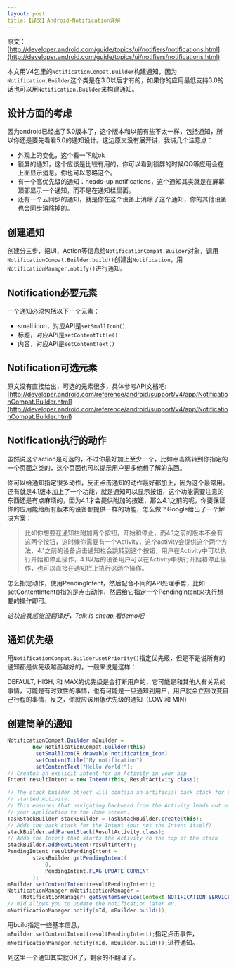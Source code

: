 ```yaml
---
layout: post
title:【译文】Android-Notification详解
---
```


原文：[http://developer.android.com/guide/topics/ui/notifiers/notifications.html](http://developer.android.com/guide/topics/ui/notifiers/notifications.html)

本文用V4包里的`NotificationCompat.Builder`构建通知，因为`Notification.Builder`这个类是在3.0以后才有的，如果你的应用最低支持3.0的话也可以用`Notification.Builder`来构建通知。

## 设计方面的考虑

因为android已经出了5.0版本了，这个版本和以前有些不太一样，包括通知，所以你还是要先看看5.0的通知设计。这边原文没有展开讲，我讲几个注意点：

- 外观上的变化，这个看一下就ok
- 锁屏的通知，这个应该是比较有用的，你可以看到锁屏的时候QQ等应用会在上面显示消息。你也可以忽略这个。
- 有一个高优先级的通知：heads-up notifications，这个通知其实就是在屏幕顶部显示一个通知，而不是在通知栏里面。
- 还有一个云同步的通知，就是你在这个设备上消除了这个通知，你的其他设备也会同步消除掉的。

## 创建通知

创建分三步，把UI、Action等信息给`NotificationCompat.Builder`对象，调用`NotificationCompat.Builder.build()`创建出`Notification`，用`NotificationManager.notify()`进行通知。

## Notification必要元素

一个通知必须包括以下一个元素：

- small icon，对应API是`setSmallIcon()`
- 标题，对应API是`setContentTitle()`
- 内容，对应API是`setContentText()`

## Notification可选元素

原文没有直接给出，可选的元素很多，具体参考API文档吧:
[http://developer.android.com/reference/android/support/v4/app/NotificationCompat.Builder.html](http://developer.android.com/reference/android/support/v4/app/NotificationCompat.Builder.html)

## Notification执行的动作

虽然说这个action是可选的，不过你最好加上至少一个，比如点击跳转到你指定的一个页面之类的，这个页面也可以提示用户更多他想了解的东西。

你可以给通知指定很多动作，反正点击通知的动作最好都加上，因为这个最常用。还有就是4.1版本加上了一个功能，就是通知可以显示按钮，这个功能需要注意的东西还是有点麻烦的，因为4.1才会提供附加的按钮，那么4.1之前的呢，你要保证你的应用能给所有版本的设备都提供一样的功能，怎么做？Google给出了一个解决方案：

> 比如你想要在通知栏附加两个按钮，开始和停止，而4.1之前的版本不会有这两个按钮，这时候你需要有一个Activity，这个activity会提供这个两个方法，4.1之前的设备点击通知栏会跳转到这个按钮，用户在Activity中可以执行开始和停止操作，4.1以后的设备用户可以在Activity中执行开始和停止操作，也可以直接在通知栏上执行这两个操作。

怎么指定动作，使用PendingIntent，然后配合不同的API处理手势，比如setContentIntent()指的是点击动作，然后给它指定一个PendingIntent来执行想要的操作即可。

*这块自我感觉没翻译好，Talk is cheap,看demo吧*

## 通知优先级

用`NotificationCompat.Builder.setPriority()`指定优先级，但是不是说所有的通知都是优先级越高越好的，一般来说是这样：

DEFAULT, HIGH, 和 MAX的优先级是会打断用户的，它可能是和其他人有关系的事情，可能是有时效性的事情，也有可能是一旦通知到用户，用户就会立刻改变自己行程的事情，反之，你就应该用低优先级的通知（LOW 和 MIN）

## 创建简单的通知

```java
NotificationCompat.Builder mBuilder =
        new NotificationCompat.Builder(this)
        .setSmallIcon(R.drawable.notification_icon)
        .setContentTitle("My notification")
        .setContentText("Hello World!");
// Creates an explicit intent for an Activity in your app
Intent resultIntent = new Intent(this, ResultActivity.class);

// The stack builder object will contain an artificial back stack for the
// started Activity.
// This ensures that navigating backward from the Activity leads out of
// your application to the Home screen.
TaskStackBuilder stackBuilder = TaskStackBuilder.create(this);
// Adds the back stack for the Intent (but not the Intent itself)
stackBuilder.addParentStack(ResultActivity.class);
// Adds the Intent that starts the Activity to the top of the stack
stackBuilder.addNextIntent(resultIntent);
PendingIntent resultPendingIntent =
        stackBuilder.getPendingIntent(
            0,
            PendingIntent.FLAG_UPDATE_CURRENT
        );
mBuilder.setContentIntent(resultPendingIntent);
NotificationManager mNotificationManager =
    (NotificationManager) getSystemService(Context.NOTIFICATION_SERVICE);
// mId allows you to update the notification later on.
mNotificationManager.notify(mId, mBuilder.build());
```
用build指定一些基本信息，`mBuilder.setContentIntent(resultPendingIntent);`指定点击事件，`mNotificationManager.notify(mId, mBuilder.build());`进行通知。

到这里一个通知其实就OK了，剩余的不翻译了。